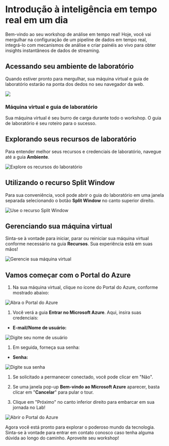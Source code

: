 # Introdução à inteligência em tempo real em um dia

Bem-vindo ao seu workshop de análise em tempo real! Hoje, você vai mergulhar na configuração de um pipeline de dados em tempo real, integrá-lo com mecanismos de análise e criar painéis ao vivo para obter insights instantâneos de dados de streaming.

## Acessando seu ambiente de laboratório

Quando estiver pronto para mergulhar, sua máquina virtual e guia de laboratório estarão na ponta dos dedos no seu navegador da web.

![](../media/getting-started-por1.png)

### Máquina virtual e guia de laboratório

Sua máquina virtual é seu burro de carga durante todo o workshop. O guia de laboratório é seu roteiro para o sucesso.

## Explorando seus recursos de laboratório

Para entender melhor seus recursos e credenciais de laboratório, navegue até a guia **Ambiente**.

![Explore os recursos do laboratório](../media/getting-started-por2.png)

## Utilizando o recurso Split Window

Para sua conveniência, você pode abrir o guia do laboratório em uma janela separada selecionando o botão **Split Window** no canto superior direito.

![Use o recurso Split Window](../media/getting-started-por3.png)

## Gerenciando sua máquina virtual

Sinta-se à vontade para iniciar, parar ou reiniciar sua máquina virtual conforme necessário na guia **Recursos**. Sua experiência está em suas mãos!

![Gerencie sua máquina virtual](../media/getting-started-por4.png)

## Vamos começar com o Portal do Azure

1. Na sua máquina virtual, clique no ícone do Portal do Azure, conforme mostrado abaixo:

![Abra o Portal do Azure](../media/select-azureportal.png)

1. Você verá a guia **Entrar no Microsoft Azure**. Aqui, insira suas credenciais:

- **E-mail/Nome de usuário:** <inject key="AzureAdUserEmail"></inject>

![Digite seu nome de usuário](../media/portal-login1.png)

1. Em seguida, forneça sua senha:

- **Senha:** <inject key="AzureAdUserPassword"></inject>

![Digite sua senha](../media/portal-login2.png)

1. Se solicitado a permanecer conectado, você pode clicar em "Não".

1. Se uma janela pop-up **Bem-vindo ao Microsoft Azure** aparecer, basta clicar em "**Cancelar**" para pular o tour.

1. Clique em "Próximo" no canto inferior direito para embarcar em sua jornada no Lab!

![Abrir o Portal do Azure](../media/getting-started-por5.png)

Agora você está pronto para explorar o poderoso mundo da tecnologia. Sinta-se à vontade para entrar em contato conosco caso tenha alguma dúvida ao longo do caminho. Aproveite seu workshop!
